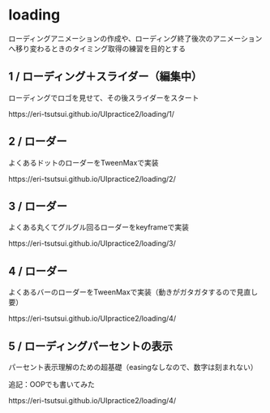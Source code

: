 <h1>loading</h1>
ローディングアニメーションの作成や、ローディング終了後次のアニメーションへ移り変わるときのタイミング取得の練習を目的とする

<h2>1 / ローディング＋スライダー（編集中）</h2>
<p>ローディングでロゴを見せて、その後スライダーをスタート</p>
<p>https://eri-tsutsui.github.io/UIpractice2/loading/1/</p>

<h2>2 / ローダー</h2>
<p>よくあるドットのローダーをTweenMaxで実装</p>
<p>https://eri-tsutsui.github.io/UIpractice2/loading/2/</p>


<h2>3 / ローダー</h2>
<p>よくある丸くてグルグル回るローダーをkeyframeで実装</p>
<p>https://eri-tsutsui.github.io/UIpractice2/loading/3/</p>

<h2>4 / ローダー</h2>
<p>よくあるバーのローダーをTweenMaxで実装（動きがガタガタするので見直し要）</p>
<p>https://eri-tsutsui.github.io/UIpractice2/loading/4/</p>

<h2>5 / ローディングパーセントの表示</h2>
<p>パーセント表示理解のための超基礎（easingなしなので、数字は刻まれない）</p>
<p>追記：OOPでも書いてみた</p>
<p>https://eri-tsutsui.github.io/UIpractice2/loading/4/</p>
